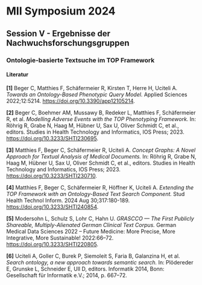 # MII Symposium 2024
## Session V - Ergebnisse der Nachwuchsforschungsgruppen
### Ontologie-basierte Textsuche im TOP Framework
#### Literatur
**[1]** Beger C, Matthies F, Schäfermeier R, Kirsten T, Herre H, Uciteli A. *Towards an Ontology-Based Phenotypic Query Model.* Applied Sciences 2022;12:5214. https://doi.org/10.3390/app12105214.  

**[2]** Beger C, Boehmer AM, Mussawy B, Redeker L, Matthies F, Schäfermeier R, et al. *Modelling Adverse Events with the TOP Phenotyping Framework.* In: Röhrig R, Grabe N, Haag M, Hübner U, Sax U, Oliver Schmidt C, et al., editors. Studies in Health Technology and Informatics, IOS Press; 2023. https://doi.org/10.3233/SHTI230695.  

**[3]** Matthies F, Beger C, Schäfermeier R, Uciteli A. *Concept Graphs: A Novel Approach for Textual Analysis of Medical Documents.* In: Röhrig R, Grabe N, Haag M, Hübner U, Sax U, Oliver Schmidt C, et al., editors. Studies in Health Technology and Informatics, IOS Press; 2023. https://doi.org/10.3233/SHTI230710.  

**[4]** Matthies F, Beger C, Schäfermeier R, Höffner K, Uciteli A. *Extending the TOP Framework with an Ontology-Based Text Search Component.* Stud Health Technol Inform. 2024 Aug 30;317:180-189. https://doi.org/10.3233/SHTI240854.  

**[5]** Modersohn L, Schulz S, Lohr C, Hahn U. *GRASCCO — The First Publicly Shareable, Multiply-Alienated German Clinical Text Corpus.* German Medical Data Sciences 2022 – Future Medicine: More Precise, More Integrative, More Sustainable! 2022:66–72. https://doi.org/10.3233/SHTI220805.  

**[6]** Uciteli A, Goller C, Burek P, Siemoleit S, Faria B, Galanzina H, et al. *Search ontology, a new approach towards semantic search.* In: Plödereder E, Grunske L, Schneider E, Ull D, editors. Informatik 2014, Bonn: Gesellschaft für Informatik e.V.; 2014, p. 667–72.
